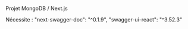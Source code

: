 Projet MongoDB / Next.js

Nécessite :
    "next-swagger-doc": "^0.1.9",
    "swagger-ui-react": "^3.52.3"
    
